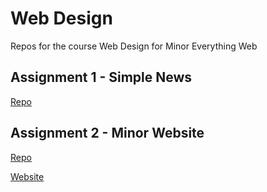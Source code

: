 # Web Design
Repos for the course Web Design for Minor Everything Web

## Assignment 1 - Simple News
[Repo](https://github.com/kyunwang/web-design/tree/master/minor-website)

## Assignment 2 - Minor Website
[Repo](https://github.com/kyunwang/web-design/tree/master/minor-website)

[Website](https://kyunwang.github.io/web-design/minor-website/dist)
